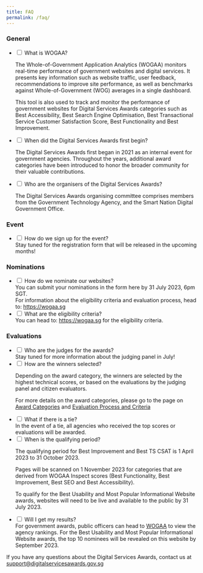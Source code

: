 ```yaml
---
title: FAQ
permalink: /faq/
---
```


### General

<ul class="jekyllcodex_accordion">
  <li>
		  <input type="checkbox" id="accordion1">
		  <label for="accordion1">What is WOGAA?</label>
		  <div>
				<p>The Whole-of-Government Application Analytics (WOGAA) monitors real-time performance of government websites and digital services. It presents key information such as website traffic, user feedback, recommendations to improve site performance, as well as benchmarks against Whole-of-Government (WOG) averages in a single dashboard.</p>
				<p>This tool is also used to track and monitor the performance of government websites for Digital Services Awards categories such as Best Accessibility, Best Search Engine Optimisation, Best Transactional Service Customer Satisfaction Score, Best Functionality and Best Improvement.</p>
		  </div>
	</li>
  <li>
		  <input type="checkbox" id="accordion2">
		  <label for="accordion2">When did the Digital Services Awards first begin?</label>
		  <div>
				<p>The Digital Services Awards first began in 2021 as an internal event for government agencies. Throughout the years, additional award categories have been introduced to honor the broader community for their valuable contributions.</p>
		  </div>
	</li>
  <li>
		  <input type="checkbox" id="accordion3">
		  <label for="accordion3">Who are the organisers of the Digital Services Awards?</label>
		  <div>
				<p>The Digital Services Awards organising committee comprises members from the Government Technology Agency, and the Smart Nation Digital Government Office.</p>
		  </div>
	</li>
</ul>
	
### Event
	
<ul class="accordion">
  <li>
		  <input type="checkbox" id="accordion4">
		  <label for="accordion4">How do we sign up for the event?</label>
		  <div>
				Stay tuned for the registration form that will be released in the upcoming months!
		  </div>
	</li>
</ul>

### Nominations

<ul class="accordion">
  <li>
		  <input type="checkbox" id="accordion5">
		  <label for="accordion5">How do we nominate our websites?</label>
		  <div>
				You can submit your nominations in the form here by 31 July 2023, 6pm SGT.
				<br>
				For information about the eligibility criteria and evaluation process, head to: <a href="https://wogaa.sg">https://wogaa.sg</a>
		  </div>
	</li>
  <li>
		  <input type="checkbox" id="accordion6">
		  <label for="accordion6">What are the eligibility criteria?</label>
		  <div>
				You can head to: <a href="https://wogaa.sg">https://wogaa.sg</a> for the eligibility criteria.
		  </div>
	</li>
</ul>

### Evaluations

<ul class="accordion">
  <li>
		  <input type="checkbox" id="accordion7">
		  <label for="accordion7">Who are the judges for the awards?</label>
		  <div>
				Stay tuned for more information about the judging panel in July!
		  </div>
	</li>
  <li>
		  <input type="checkbox" id="accordion8">
		  <label for="accordion8">How are the winners selected?</label>
		  <div>
				<p>
					Depending on the award category, the winners are selected by the highest technical scores, or based on the evaluations by the judging panel and citizen evaluators.
				</p>
				<p>
					For more details on the award categories, please go to the page on <a aria-label="Link to Evaluation Process and Criteria" href="/award-categories/">Award Categories</a> and <a aria-label="Link to Evaluation Process and Criteria" href="/evaluation-process/">Evaluation Process and Criteria</a></p>
		  </div>
	</li>
  <li>
		  <input type="checkbox" id="accordion9">
		  <label for="accordion9">What if there is a tie?</label>
		  <div>
				In the event of a tie, all agencies who received the top scores or evaluations will be awarded.
		  </div>
	</li>
  <li>
		  <input type="checkbox" id="accordion10">
		  <label for="accordion10">When is the qualifying period?</label>
		  <div>
				<p>The qualifying period for Best Improvement and Best TS CSAT is 1 April 2023 to 31 October 2023.</p>
				<p>Pages will be scanned on 1 November 2023 for categories that are derived from WOGAA Inspect scores (Best Functionality, Best Improvement, Best SEO and Best Accessibility).</p>
        <p>To qualify for the Best Usability and Most Popular Informational Website awards, websites will need to be live and available to the public by 31 July 2023.</p>
		  </div>
	</li>
  <li>
		  <input type="checkbox" id="accordion11">
		  <label for="accordion11">Will I get my results?</label>
		  <div>
				For government awards, public officers can head to <a href="https://wogaa.sg">WOGAA</a> to view the agency rankings. For the Best Usability and Most Popular Informational Website awards, the top 10 nominees will be revealed on this website by September 2023.
		  </div>
	</li>
</ul>



If you have any questions about the Digital Services Awards, contact us at <a href="mailto:support@digitalservicesawards.gov.sg">support@digitalservicesawards.gov.sg</a>
